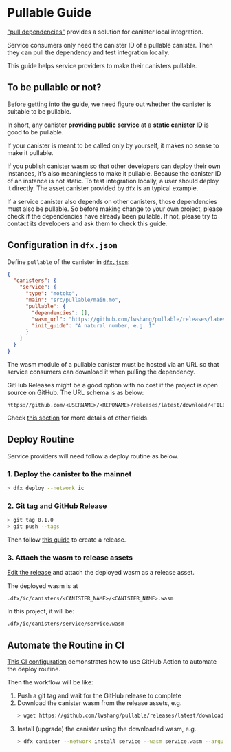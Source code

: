 # Pullable Guide

["pull dependencies"](https://github.com/dfinity/sdk/blob/master/docs/concepts/pull-dependencies.md) provides a solution for canister local integration.

Service consumers only need the canister ID of a pullable canister. Then they can pull the dependency and test integration locally.

This guide helps service providers to make their canisters pullable.

## To be pullable or not?

Before getting into the guide, we need figure out whether the canister is suitable to be pullable.

In short, any canister **providing public service** at a **static canister ID** is good to be pullable.

If your canister is meant to be called only by yourself, it makes no sense to make it pullable.

If you publish canister wasm so that other developers can deploy their own instances, it's also meaningless to make it pullable. Because the canister ID of an instance is not static. To test integration locally, a user should deploy it directly. The asset canister provided by `dfx` is an typical example.

If a service canister also depends on other canisters, those dependencies must also be pullable. So before making change to your own project, please check if the dependencies have already been pullable. If not, please try to contact its developers and ask them to check this guide.

## Configuration in `dfx.json`

Define `pullable` of the canister in [`dfx.json`](./dfx.json):

```json
{
  "canisters": {
    "service": {
      "type": "motoko",
      "main": "src/pullable/main.mo",
      "pullable": {
        "dependencies": [],
        "wasm_url": "https://github.com/lwshang/pullable/releases/latest/download/service.wasm",
        "init_guide": "A natural number, e.g. 1"
      }
    }
  }
}
```

The wasm module of a pullable canister must be hosted via an URL so that service consumers can download it when pulling the dependency.

GitHub Releases might be a good option with no cost if the project is open source on GitHub. The URL schema is as below:

```
https://github.com/<USERNAME>/<REPONAME>/releases/latest/download/<FILENAME>
```

Check [this section](https://github.com/dfinity/sdk/blob/master/docs/concepts/pull-dependencies.md#service-provider-workflow) for more details of other fields.

## Deploy Routine

Service providers will need follow a deploy routine as below.

### 1. Deploy the canister to the mainnet

```sh
> dfx deploy --network ic
```

### 2. Git tag and GitHub Release

```sh
> git tag 0.1.0
> git push --tags
```

Then follow [this guide](https://docs.github.com/en/repositories/releasing-projects-on-github/managing-releases-in-a-repository#creating-a-release) to create a release.

### 3. Attach the wasm to release assets

[Edit the release](https://docs.github.com/en/repositories/releasing-projects-on-github/managing-releases-in-a-repository#editing-a-release) and attach the deployed wasm as a release asset.

The deployed wasm is at

```
.dfx/ic/canisters/<CANISTER_NAME>/<CANISTER_NAME>.wasm
```

In this project, it will be:


```
.dfx/ic/canisters/service/service.wasm
```

## Automate the Routine in CI

[This CI configuration](.github/workflows/release.yml) demonstrates how to use GitHub Action to automate the deploy routine.

Then the workflow will be like:

1. Push a git tag and wait for the GitHub release to complete
2. Download the canister wasm from the release assets, e.g.
   ```sh
   > wget https://github.com/lwshang/pullable/releases/latest/download/service.wasm
   ```
3. Install (upgrade) the canister using the downloaded wasm, e.g.
   ```sh
   > dfx canister --network install service --wasm service.wasm --argument '(1 : nat)' --mode upgrade
   ```
